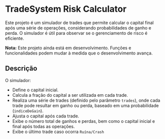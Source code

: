 # TradeSystem Risk Calculator

Este projeto é um simulador de trades que permite calcular o capital final após uma série de operações, considerando probabilidades de ganho e perda. O simulador é útil para observar se o gerenciamento de risco é eficiente.

**Nota:** Este projeto ainda está em desenvolvimento. Funções e funcionalidades podem mudar à medida que o desenvolvimento avança.

## Descrição

O simulador:

- Define o capital inicial.
- Calcula a fração do capital a ser utilizada em cada trade.
- Realiza uma série de trades (definido pelo parâmetro `trades`), onde cada trade pode resultar em ganho ou perda, baseado em uma probabilidade (`indiceDeGain`).
- Ajusta o capital após cada trade.
- Exibe o número total de ganhos e perdas, bem como o capital inicial e final após todas as operações.
- Exibe o último trade caso ocorra `Ruína/Crash`
